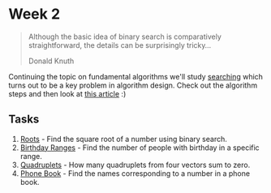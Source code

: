 # Week 2

> Although the basic idea of binary search is comparatively straightforward,
> the details can be surprisingly tricky…
>
> Donald Knuth

Continuing the topic on fundamental algorithms we'll study [searching](materials/searching.md)
which turns out to be a key problem in algorithm design. Check out the algorithm steps and
then look at [this article](http://googleresearch.blogspot.com/2006/06/extra-extra-read-all-about-it-nearly.html) :)

## Tasks

1. [Roots](1-Roots/README.md) - Find the square root of a number using binary search.
1. [Birthday Ranges](2-Birthday-Ranges/README.md) - Find the number of people
with birthday in a specific range.
1. [Quadruplets](3-Quadruplets/README.md) - How many quadruplets from four
vectors sum to zero.
1. [Phone Book](4-Phone-Book/README.md) - Find the names corresponding to a number in
a phone book.
